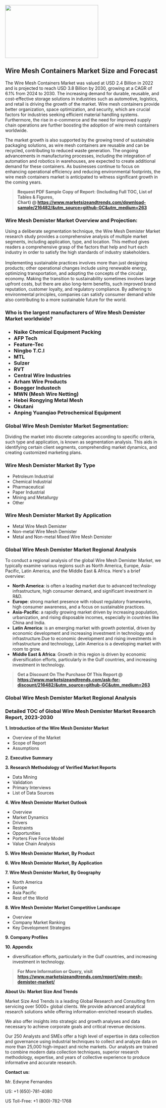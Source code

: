<p><img class="alignnone size-medium wp-image-20088" src="https://ffe5etoiles.com/wp-content/uploads/2024/12/MST1-300x171.png" alt="" width="300" height="171" /></p><h2>Wire Mesh Containers Market Size and Forecast</h2><p>The Wire Mesh Containers Market was valued at USD 2.4 Billion in 2022 and is projected to reach USD 3.8 Billion by 2030, growing at a CAGR of 6.1% from 2024 to 2030. The increasing demand for durable, reusable, and cost-effective storage solutions in industries such as automotive, logistics, and retail is driving the growth of the market. Wire mesh containers provide better organization, space optimization, and security, which are crucial factors for industries seeking efficient material handling systems. Furthermore, the rise in e-commerce and the need for improved supply chain operations are further boosting the adoption of wire mesh containers worldwide.</p><p>The market growth is also supported by the growing trend of sustainable packaging solutions, as wire mesh containers are reusable and can be recycled, contributing to reduced waste generation. The ongoing advancements in manufacturing processes, including the integration of automation and robotics in warehouses, are expected to create additional demand for these containers. As businesses continue to focus on enhancing operational efficiency and reducing environmental footprints, the wire mesh containers market is anticipated to witness significant growth in the coming years.</p></p><blockquote id="" class=""><strong>Request PDF Sample Copy of Report: (Including Full TOC, List of Tables &amp; Figures, Chart)&nbsp;@&nbsp;<strong><a href="https://www.marketsizeandtrends.com/download-sample/216482/&utm_source=github-GC&utm_medium=263" target="_blank">https://www.marketsizeandtrends.com/download-sample/216482/&utm_source=github-GC&utm_medium=263</a></strong></strong></blockquote><h3 id="" class="">Wire Mesh Demister Market&nbsp;Overview and Projection:</h3><p id="" class="">Using a deliberate segmentation technique, the Wire Mesh Demister Market research study provides a comprehensive analysis of multiple market segments, including application, type, and location. This method gives readers a comprehensive grasp of the factors that help and hurt each industry in order to satisfy the high standards of industry stakeholders. <br /> <br />Implementing sustainable practices involves more than just designing products; other operational changes include using renewable energy, optimizing transportation, and adopting the concepts of the circular economy. Making the transition to sustainability sometimes involves large upfront costs, but there are also long-term benefits, such improved brand reputation, customer loyalty, and regulatory compliance. By adhering to environmental principles, companies can satisfy consumer demand while also contributing to a more sustainable future for the world.</p><h3 id="" class="">Who is the largest manufacturers of&nbsp;Wire Mesh Demister Market worldwide?</h3><h3 class=""><p><ul><li>Naike Chemical Equipment Packing </li><li> AFP Tech </li><li> Feature-Tec </li><li> Ningbo T.C.I </li><li> MTL </li><li> Sulzer </li><li> RVT </li><li> Central Wire Industries </li><li> Arham Wire Products </li><li> Boegger Industech </li><li> MWN (Mesh Wire Netting) </li><li> Hebei Rongying Metal Mesh </li><li> Okutani </li><li> Anping Yuanqiao Petrochemical Equipment</li></ul></p></h3><h3 id="" class="">Global&nbsp;Wire Mesh Demister Market Segmentation:</h3><p id="" class="">Dividing the market into discrete categories according to specific criteria, such type and application, is known as segmentation analysis. This aids in identifying certain client segments, comprehending market dynamics, and creating customized marketing plans.</p><h3 id="" class="">Wire Mesh Demister Market&nbsp;By Type</h3><p><p><ul><li>Petroleum Industrial</li><li> Chemical Industrial</li><li> Pharmaceutical</li><li> Paper Industrial</li><li> Mining and Metallurgy</li><li> Other</p></li></ul></p></p><h3 id="" class="">Wire Mesh Demister Market&nbsp;By Application</h3><p class=""><p><ul><li>Metal Wire Mesh Demister</li><li> Non-metal Wire Mesh Demister</li><li> Metal and Non-metal Mixed Wire Mesh Demister</li></ul></p></p><h3 id="" class="">Global Wire Mesh Demister Market Regional Analysis</h3><p id="" class="">To conduct a regional analysis of the global Wire Mesh Demister Market, we typically examine various regions such as North America, Europe, Asia-Pacific, Latin America, and the Middle East &amp; Africa. Here's a brief overview:</p><ul><li><strong>North America</strong>: is often a leading market due to advanced technology infrastructure, high consumer demand, and significant investment in R&amp;D.</li><li><strong>Europe</strong>: strong market presence with robust regulatory frameworks, high consumer awareness, and a focus on sustainable practices.</li><li><strong>Asia-Pacific</strong>: a rapidly growing market driven by increasing population, urbanization, and rising disposable incomes, especially in countries like China and India.</li><li><strong>Latin America</strong>: is an emerging market with growth potential, driven by economic development and increasing investment in technology and infrastructure.Due to economic development and rising investments in infrastructure and technology, Latin America is a developing market with room to grow.</li><li><strong>Middle East &amp; Africa</strong>: Growth in this region is driven by economic diversification efforts, particularly in the Gulf countries, and increasing investment in technology.</li></ul><blockquote id="" class=""><strong>Get a Discount On The Purchase Of This Report @ <strong><a href="https://www.marketsizeandtrends.com/ask-for-discount/216482/&utm_source=github-GC&utm_medium=263" target="_blank">https://www.marketsizeandtrends.com/ask-for-discount/216482/&utm_source=github-GC&utm_medium=263</a></strong></strong></blockquote><h3 id="" class="">Global Wire Mesh Demister Market Regional Analysis</h3><h3 id="" class="">Detailed TOC of Global Wire Mesh Demister Market Research Report, 2023-2030</h3><p id="" class=""><strong>1. Introduction of the Wire Mesh Demister Market</strong></p><ul><li>Overview of the Market</li><li>Scope of Report</li><li>Assumptions</li></ul><p id="" class=""><strong>2. Executive Summary</strong></p><p id="" class=""><strong>3. Research Methodology of Verified Market Reports</strong></p><ul><li>Data Mining</li><li>Validation</li><li>Primary Interviews</li><li>List of Data Sources</li></ul><p id="" class=""><strong>4. Wire Mesh Demister Market Outlook</strong></p><ul><li>Overview</li><li>Market Dynamics</li><li>Drivers</li><li>Restraints</li><li>Opportunities</li><li>Porters Five Force Model</li><li>Value Chain Analysis</li></ul><p id="" class=""><strong>5. Wire Mesh Demister Market, By Product</strong></p><p id="" class=""><strong>6. Wire Mesh Demister Market, By Application</strong></p><p id="" class=""><strong>7. Wire Mesh Demister Market, By Geography</strong></p><ul><li>North America</li><li>Europe</li><li>Asia Pacific</li><li>Rest of the World</li></ul><p id="" class=""><strong>8. Wire Mesh Demister Market Competitive Landscape</strong></p><ul><li>Overview</li><li>Company Market Ranking</li><li>Key Development Strategies</li></ul><p id="" class=""><strong>9. Company Profiles</strong></p><p id="" class=""><strong>10. Appendix</strong></p><ul><li>diversification efforts, particularly in the Gulf countries, and increasing investment in technology.</li></ul><blockquote id="" class=""><strong>For More Information or Query, visit <strong><strong><a href="https://www.marketsizeandtrends.com/report/wire-mesh-demister-market/" target="_blank">https://www.marketsizeandtrends.com/report/wire-mesh-demister-market/</a></strong></strong></strong></blockquote><p id="" class=""><strong>About Us: Market Size And Trends</strong></p><p id="" class="">Market Size And Trends is a leading Global Research and Consulting firm servicing over 5000+ global clients. We provide advanced analytical research solutions while offering information-enriched research studies.</p><p id="" class="">We also offer insights into strategic and growth analyses and data necessary to achieve corporate goals and critical revenue decisions.</p><p id="" class="">Our 250 Analysts and SMEs offer a high level of expertise in data collection and governance using industrial techniques to collect and analyze data on more than 25,000 high-impact and niche markets. Our analysts are trained to combine modern data collection techniques, superior research methodology, expertise, and years of collective experience to produce informative and accurate research.</p><p id="" class=""><strong>Contact us:</strong></p><p id="" class="">Mr. Edwyne Fernandes</p><p id="" class="">US: +1 (650)-781-4080</p><p id="" class="">US Toll-Free: +1 (800)-782-1768</p>

